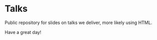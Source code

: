 Talks
===============

Public repository for slides on talks we deliver, more likely using HTML.

Have a great day!
 